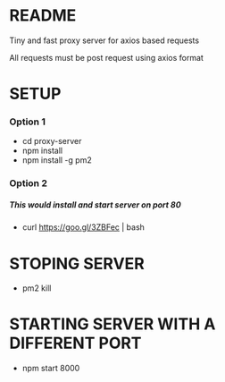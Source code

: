 # README #

Tiny and fast proxy server for axios based requests

All requests must be post request using axios format

SETUP
===

### Option 1

- cd proxy-server
- npm install
- npm install -g pm2

### Option 2
##### This would install and start server on port 80

- curl https://goo.gl/3ZBFec | bash


STOPING SERVER
===

- pm2 kill

STARTING SERVER WITH A DIFFERENT PORT
===

- npm start 8000
